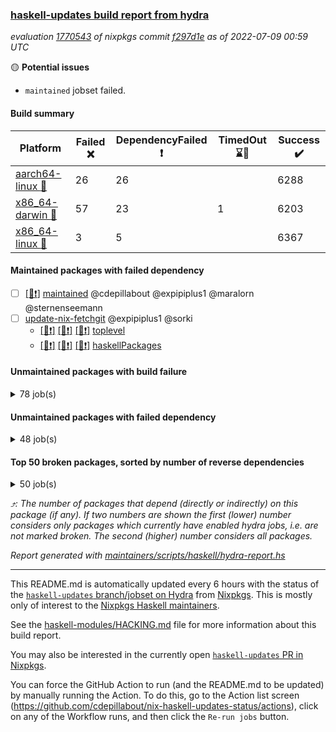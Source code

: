 ### [haskell-updates build report from hydra](https://hydra.nixos.org/jobset/nixpkgs/haskell-updates)
*evaluation [1770543](https://hydra.nixos.org/eval/1770543) of nixpkgs commit [f297d1e](https://github.com/NixOS/nixpkgs/commits/f297d1ebd98985e7fd64089dde0906d3829a3f82) as of 2022-07-09 00:59 UTC*

:yellow_circle: **Potential issues**
  * `maintained` jobset failed.

#### Build summary

 | Platform | Failed :x: | DependencyFailed :heavy_exclamation_mark: | TimedOut :hourglass::no_entry_sign: | Success :heavy_check_mark: | 
 | --- | --- | --- | --- | --- | 
 | [aarch64-linux :iphone:](https://hydra.nixos.org/eval/1770543?filter=.aarch64-linux) | 26 | 26 |  | 6288 | 
 | [x86_64-darwin :apple:](https://hydra.nixos.org/eval/1770543?filter=.x86_64-darwin) | 57 | 23 | 1 | 6203 | 
 | [x86_64-linux :penguin:](https://hydra.nixos.org/eval/1770543?filter=.x86_64-linux) | 3 | 5 |  | 6367 | 
#### Maintained packages with failed dependency
- [ ] [[:penguin::heavy_exclamation_mark:]](https://hydra.nixos.org/build/183001548) [maintained](https://hydra.nixos.org/eval/1770543?filter=maintained) @cdepillabout @expipiplus1 @maralorn @sternenseemann
- [ ] [update-nix-fetchgit](https://hydra.nixos.org/eval/1770543?filter=update-nix-fetchgit) @expipiplus1 @sorki
  - [[:iphone::heavy_exclamation_mark:]](https://hydra.nixos.org/build/182936424) [[:apple::heavy_exclamation_mark:]](https://hydra.nixos.org/build/182933087) [[:penguin::heavy_exclamation_mark:]](https://hydra.nixos.org/build/182934905) [toplevel](https://hydra.nixos.org/eval/1770543?filter=update-nix-fetchgit)
  - [[:iphone::heavy_exclamation_mark:]](https://hydra.nixos.org/build/182936567) [[:apple::heavy_exclamation_mark:]](https://hydra.nixos.org/build/182934800) [[:penguin::heavy_exclamation_mark:]](https://hydra.nixos.org/build/182935075) [haskellPackages](https://hydra.nixos.org/eval/1770543?filter=haskellPackages.update-nix-fetchgit)
#### Unmaintained packages with build failure
<details><summary>78 job(s) </summary>

- [ ] [[:iphone::heavy_check_mark:]](https://hydra.nixos.org/build/182108402) [[:apple::x:]](https://hydra.nixos.org/build/182117795) [[:penguin::heavy_check_mark:]](https://hydra.nixos.org/build/182122417) [haskellPackages.di-core](https://hydra.nixos.org/eval/1770543?filter=haskellPackages.di-core)  :arrow_heading_up: 8 | 11
- [ ] [[:iphone::x:]](https://hydra.nixos.org/build/182115093) [[:apple::heavy_check_mark:]](https://hydra.nixos.org/build/182111283) [[:penguin::heavy_check_mark:]](https://hydra.nixos.org/build/182114632) [haskellPackages.OrderedBits](https://hydra.nixos.org/eval/1770543?filter=haskellPackages.OrderedBits)  :arrow_heading_up: 5 | 36
- [ ] [[:iphone::heavy_check_mark:]](https://hydra.nixos.org/build/182935229) [[:apple::x:]](https://hydra.nixos.org/build/182933470) [[:penguin::heavy_check_mark:]](https://hydra.nixos.org/build/182936575) [haskellPackages.zip](https://hydra.nixos.org/eval/1770543?filter=haskellPackages.zip)  :arrow_heading_up: 5 | 11
- [ ] [[:iphone::x:]](https://hydra.nixos.org/build/182934816) [[:apple::x:]](https://hydra.nixos.org/build/182932970) [[:penguin::x:]](https://hydra.nixos.org/build/182936023) [haskellPackages.monad-validate](https://hydra.nixos.org/eval/1770543?filter=haskellPackages.monad-validate)  :arrow_heading_up: 4 | 9
- [ ] [[:iphone::x:]](https://hydra.nixos.org/build/182934195) [[:apple::heavy_check_mark:]](https://hydra.nixos.org/build/182934324) [[:penguin::heavy_check_mark:]](https://hydra.nixos.org/build/182933405) [haskellPackages.hw-json-simd](https://hydra.nixos.org/eval/1770543?filter=haskellPackages.hw-json-simd)  :arrow_heading_up: 2 | 8
- [ ] [[:iphone::x:]](https://hydra.nixos.org/build/182934072) [[:apple::heavy_check_mark:]](https://hydra.nixos.org/build/182934726) [[:penguin::heavy_check_mark:]](https://hydra.nixos.org/build/182934031) [haskellPackages.hw-simd](https://hydra.nixos.org/eval/1770543?filter=haskellPackages.hw-simd)  :arrow_heading_up: 2 | 8
- [ ] [[:iphone::x:]](https://hydra.nixos.org/build/182125756) [[:apple::heavy_check_mark:]](https://hydra.nixos.org/build/182120585) [[:penguin::heavy_check_mark:]](https://hydra.nixos.org/build/182126180) [haskellPackages.quic](https://hydra.nixos.org/eval/1770543?filter=haskellPackages.quic)  :arrow_heading_up: 2 | 2
- [ ] [[:iphone::x:]](https://hydra.nixos.org/build/182115496) [[:apple::heavy_check_mark:]](https://hydra.nixos.org/build/182121992) [[:penguin::heavy_check_mark:]](https://hydra.nixos.org/build/182114990) [haskellPackages.freetype2](https://hydra.nixos.org/eval/1770543?filter=haskellPackages.freetype2)  :arrow_heading_up: 1 | 8
- [ ] [[:iphone::x:]](https://hydra.nixos.org/build/182118284) [[:apple::heavy_check_mark:]](https://hydra.nixos.org/build/182116679) [[:penguin::heavy_check_mark:]](https://hydra.nixos.org/build/182127365) [haskellPackages.flatparse](https://hydra.nixos.org/eval/1770543?filter=haskellPackages.flatparse)  :arrow_heading_up: 1 | 5
- [ ] [[:iphone::heavy_check_mark:]](https://hydra.nixos.org/build/182937503) [[:apple::x:]](https://hydra.nixos.org/build/182936141) [[:penguin::heavy_check_mark:]](https://hydra.nixos.org/build/182936533) [haskellPackages.invertible](https://hydra.nixos.org/eval/1770543?filter=haskellPackages.invertible)  :arrow_heading_up: 1 | 5
- [ ] [[:iphone::x:]](https://hydra.nixos.org/build/182115861) [[:apple::heavy_check_mark:]](https://hydra.nixos.org/build/182120411) [[:penguin::heavy_check_mark:]](https://hydra.nixos.org/build/182116375) [haskellPackages.long-double](https://hydra.nixos.org/eval/1770543?filter=haskellPackages.long-double)  :arrow_heading_up: 1 | 2
- [ ] [[:iphone::heavy_check_mark:]](https://hydra.nixos.org/build/182933788) [[:apple::x:]](https://hydra.nixos.org/build/182932956) [[:penguin::heavy_check_mark:]](https://hydra.nixos.org/build/182935971) [haskellPackages.webex-teams-api](https://hydra.nixos.org/eval/1770543?filter=haskellPackages.webex-teams-api)  :arrow_heading_up: 1 | 2
- [ ] [[:iphone::x:]](https://hydra.nixos.org/build/182123528) [[:apple::x:]](https://hydra.nixos.org/build/182118900) [[:penguin::heavy_check_mark:]](https://hydra.nixos.org/build/182121829) [haskellPackages.easytensor](https://hydra.nixos.org/eval/1770543?filter=haskellPackages.easytensor)  :arrow_heading_up: 1 | 1
- [ ] [[:iphone::x:]](https://hydra.nixos.org/build/182117154) [[:apple::heavy_check_mark:]](https://hydra.nixos.org/build/182119838) [[:penguin::heavy_check_mark:]](https://hydra.nixos.org/build/182125575) [haskellPackages.nlopt-haskell](https://hydra.nixos.org/eval/1770543?filter=haskellPackages.nlopt-haskell)  :arrow_heading_up: 1 | 1
- [ ] [[:iphone::x:]](https://hydra.nixos.org/build/182934295) [[:apple::heavy_check_mark:]](https://hydra.nixos.org/build/182937189) [[:penguin::heavy_check_mark:]](https://hydra.nixos.org/build/182936083) [haskellPackages.swisstable](https://hydra.nixos.org/eval/1770543?filter=haskellPackages.swisstable)  :arrow_heading_up: 1 | 1
- [ ] [[:iphone::x:]](https://hydra.nixos.org/build/182112793) [[:apple::heavy_check_mark:]](https://hydra.nixos.org/build/182116558) [[:penguin::heavy_check_mark:]](https://hydra.nixos.org/build/182114093) [haskellPackages.unicode-properties](https://hydra.nixos.org/eval/1770543?filter=haskellPackages.unicode-properties)  :arrow_heading_up: 1 | 1
- [ ] [[:iphone::heavy_check_mark:]](https://hydra.nixos.org/build/182109581) [[:apple::x:]](https://hydra.nixos.org/build/182120350) [[:penguin::heavy_check_mark:]](https://hydra.nixos.org/build/182115535) [haskellPackages.PyF](https://hydra.nixos.org/eval/1770543?filter=haskellPackages.PyF)  :arrow_heading_up: 0 | 4
- [ ] [[:iphone::heavy_check_mark:]](https://hydra.nixos.org/build/182119892) [[:apple::x:]](https://hydra.nixos.org/build/182120799) [[:penguin::heavy_check_mark:]](https://hydra.nixos.org/build/182118033) [haskellPackages.hmidi](https://hydra.nixos.org/eval/1770543?filter=haskellPackages.hmidi)  :arrow_heading_up: 0 | 4
- [ ] [[:iphone::heavy_check_mark:]](https://hydra.nixos.org/build/182109975) [[:apple::x:]](https://hydra.nixos.org/build/182125360) [[:penguin::heavy_check_mark:]](https://hydra.nixos.org/build/182127441) [haskellPackages.posix-socket](https://hydra.nixos.org/eval/1770543?filter=haskellPackages.posix-socket)  :arrow_heading_up: 0 | 2
- [ ] [[:iphone::heavy_check_mark:]](https://hydra.nixos.org/build/182934161) [[:apple::x:]](https://hydra.nixos.org/build/182933330) [[:penguin::heavy_check_mark:]](https://hydra.nixos.org/build/182934049) [haskellPackages.gi-gdkx11](https://hydra.nixos.org/eval/1770543?filter=haskellPackages.gi-gdkx11)  :arrow_heading_up: 0 | 1
- [ ] [[:iphone::heavy_check_mark:]](https://hydra.nixos.org/build/182123656) [[:apple::x:]](https://hydra.nixos.org/build/182111213) [[:penguin::heavy_check_mark:]](https://hydra.nixos.org/build/182122253) [haskellPackages.hamid](https://hydra.nixos.org/eval/1770543?filter=haskellPackages.hamid)  :arrow_heading_up: 0 | 1
- [ ] [[:iphone::heavy_check_mark:]](https://hydra.nixos.org/build/182109853) [[:apple::x:]](https://hydra.nixos.org/build/182114732) [[:penguin::heavy_check_mark:]](https://hydra.nixos.org/build/182123680) [haskellPackages.hmatrix-morpheus](https://hydra.nixos.org/eval/1770543?filter=haskellPackages.hmatrix-morpheus)  :arrow_heading_up: 0 | 1
- [ ] [[:iphone::heavy_check_mark:]](https://hydra.nixos.org/build/182120542) [[:apple::x:]](https://hydra.nixos.org/build/182111624) [[:penguin::heavy_check_mark:]](https://hydra.nixos.org/build/182125244) [haskellPackages.huckleberry](https://hydra.nixos.org/eval/1770543?filter=haskellPackages.huckleberry)  :arrow_heading_up: 0 | 1
- [ ] [[:iphone::heavy_check_mark:]](https://hydra.nixos.org/build/182124642) [[:apple::x:]](https://hydra.nixos.org/build/182126355) [[:penguin::heavy_check_mark:]](https://hydra.nixos.org/build/182127558) [haskellPackages.openal-ffi](https://hydra.nixos.org/eval/1770543?filter=haskellPackages.openal-ffi)  :arrow_heading_up: 0 | 1
- [ ] [[:iphone::x:]](https://hydra.nixos.org/build/182123726) [[:apple::heavy_check_mark:]](https://hydra.nixos.org/build/182122063) [[:penguin::heavy_check_mark:]](https://hydra.nixos.org/build/182119786) [haskellPackages.picosat](https://hydra.nixos.org/eval/1770543?filter=haskellPackages.picosat)  :arrow_heading_up: 0 | 1
- [ ] [[:iphone::heavy_check_mark:]](https://hydra.nixos.org/build/182125947) [[:apple::x:]](https://hydra.nixos.org/build/182109779) [[:penguin::heavy_check_mark:]](https://hydra.nixos.org/build/182125299) [haskellPackages.select](https://hydra.nixos.org/eval/1770543?filter=haskellPackages.select)  :arrow_heading_up: 0 | 1
- [ ] [[:iphone::heavy_check_mark:]](https://hydra.nixos.org/build/182123205) [[:apple::x:]](https://hydra.nixos.org/build/182112989) [[:penguin::heavy_check_mark:]](https://hydra.nixos.org/build/182114506) [haskellPackages.sysinfo](https://hydra.nixos.org/eval/1770543?filter=haskellPackages.sysinfo)  :arrow_heading_up: 0 | 1
- [ ] [[:iphone::heavy_check_mark:]](https://hydra.nixos.org/build/182121095) [[:apple::x:]](https://hydra.nixos.org/build/182111871) [[:penguin::heavy_check_mark:]](https://hydra.nixos.org/build/182113534) [haskellPackages.FractalArt](https://hydra.nixos.org/eval/1770543?filter=haskellPackages.FractalArt) 
- [ ] [[:iphone::x:]](https://hydra.nixos.org/build/182118167) [[:apple::heavy_check_mark:]](https://hydra.nixos.org/build/182109254) [[:penguin::heavy_check_mark:]](https://hydra.nixos.org/build/182124253) [haskellPackages.HsASA](https://hydra.nixos.org/eval/1770543?filter=haskellPackages.HsASA) 
- [ ] [[:iphone::x:]](https://hydra.nixos.org/build/182109836) [[:apple::heavy_check_mark:]](https://hydra.nixos.org/build/182114545) [[:penguin::heavy_check_mark:]](https://hydra.nixos.org/build/182124969) [haskellPackages.capataz](https://hydra.nixos.org/eval/1770543?filter=haskellPackages.capataz) 
- [ ] [[:iphone::heavy_check_mark:]](https://hydra.nixos.org/build/182116191) [[:apple::x:]](https://hydra.nixos.org/build/182114745) [[:penguin::heavy_check_mark:]](https://hydra.nixos.org/build/182127613) [haskellPackages.chiphunk](https://hydra.nixos.org/eval/1770543?filter=haskellPackages.chiphunk) 
- [ ] [[:iphone::x:]](https://hydra.nixos.org/build/182119993) [[:apple::heavy_check_mark:]](https://hydra.nixos.org/build/182126796) [[:penguin::heavy_check_mark:]](https://hydra.nixos.org/build/182111673) [haskellPackages.comfort-fftw](https://hydra.nixos.org/eval/1770543?filter=haskellPackages.comfort-fftw) 
- [ ] [[:iphone::heavy_check_mark:]](https://hydra.nixos.org/build/182110446) [[:apple::x:]](https://hydra.nixos.org/build/182111514) [[:penguin::heavy_check_mark:]](https://hydra.nixos.org/build/182124466) [haskellPackages.diskhash](https://hydra.nixos.org/eval/1770543?filter=haskellPackages.diskhash) 
- [ ] [[:iphone::heavy_check_mark:]](https://hydra.nixos.org/build/182124574) [[:apple::x:]](https://hydra.nixos.org/build/182112099) [[:penguin::heavy_check_mark:]](https://hydra.nixos.org/build/182127140) [haskellPackages.epub-tools](https://hydra.nixos.org/eval/1770543?filter=haskellPackages.epub-tools) 
- [ ] [[:iphone::heavy_check_mark:]](https://hydra.nixos.org/build/182122501) [[:apple::x:]](https://hydra.nixos.org/build/182109198) [[:penguin::heavy_check_mark:]](https://hydra.nixos.org/build/182124168) [haskellPackages.fudgets](https://hydra.nixos.org/eval/1770543?filter=haskellPackages.fudgets) 
- [ ] [[:iphone::heavy_check_mark:]](https://hydra.nixos.org/build/182111788) [[:apple::x:]](https://hydra.nixos.org/build/182109638) [[:penguin::heavy_check_mark:]](https://hydra.nixos.org/build/182112294) [haskellPackages.gerrit](https://hydra.nixos.org/eval/1770543?filter=haskellPackages.gerrit) 
- [ ] [[:iphone::heavy_check_mark:]](https://hydra.nixos.org/build/182114689) [[:apple::x:]](https://hydra.nixos.org/build/182116281) [[:penguin::heavy_check_mark:]](https://hydra.nixos.org/build/182120256) [haskellPackages.ghc-gc-hook](https://hydra.nixos.org/eval/1770543?filter=haskellPackages.ghc-gc-hook) 
- [ ] [[:apple::x:]](https://hydra.nixos.org/build/182936656) [haskellPackages.gi-gtkosxapplication](https://hydra.nixos.org/eval/1770543?filter=haskellPackages.gi-gtkosxapplication) 
- [ ] [[:iphone::x:]](https://hydra.nixos.org/build/182114823) [[:penguin::heavy_check_mark:]](https://hydra.nixos.org/build/182115939) [haskellPackages.gnome-keyring](https://hydra.nixos.org/eval/1770543?filter=haskellPackages.gnome-keyring) 
- [ ] [[:apple::x:]](https://hydra.nixos.org/build/182123763) [haskellPackages.gtk-mac-integration](https://hydra.nixos.org/eval/1770543?filter=haskellPackages.gtk-mac-integration) 
- [ ] [[:iphone::heavy_check_mark:]](https://hydra.nixos.org/build/182113567) [[:apple::x:]](https://hydra.nixos.org/build/182121237) [[:penguin::heavy_check_mark:]](https://hydra.nixos.org/build/182112981) [haskellPackages.gtk-traymanager](https://hydra.nixos.org/eval/1770543?filter=haskellPackages.gtk-traymanager) 
- [ ] [[:apple::x:]](https://hydra.nixos.org/build/182115112) [haskellPackages.gtk3-mac-integration](https://hydra.nixos.org/eval/1770543?filter=haskellPackages.gtk3-mac-integration) 
- [ ] [[:iphone::heavy_check_mark:]](https://hydra.nixos.org/build/182125975) [[:apple::x:]](https://hydra.nixos.org/build/182116826) [[:penguin::heavy_check_mark:]](https://hydra.nixos.org/build/182121766) [haskellPackages.hid](https://hydra.nixos.org/eval/1770543?filter=haskellPackages.hid) 
- [ ] [[:iphone::heavy_check_mark:]](https://hydra.nixos.org/build/182937562) [[:apple::x:]](https://hydra.nixos.org/build/182935299) [[:penguin::heavy_check_mark:]](https://hydra.nixos.org/build/182935693) [haskellPackages.higher-leveldb](https://hydra.nixos.org/eval/1770543?filter=haskellPackages.higher-leveldb) 
- [ ] [[:iphone::heavy_check_mark:]](https://hydra.nixos.org/build/182936668) [[:apple::x:]](https://hydra.nixos.org/build/182934817) [[:penguin::heavy_check_mark:]](https://hydra.nixos.org/build/182934113) [haskellPackages.highlight](https://hydra.nixos.org/eval/1770543?filter=haskellPackages.highlight) 
- [ ] [[:iphone::heavy_check_mark:]](https://hydra.nixos.org/build/182936554) [[:apple::x:]](https://hydra.nixos.org/build/182937265) [[:penguin::heavy_check_mark:]](https://hydra.nixos.org/build/182935357) [haskellPackages.hinotify-conduit](https://hydra.nixos.org/eval/1770543?filter=haskellPackages.hinotify-conduit) 
- [ ] [[:iphone::x:]](https://hydra.nixos.org/build/182112011) [[:apple::heavy_check_mark:]](https://hydra.nixos.org/build/182109307) [[:penguin::heavy_check_mark:]](https://hydra.nixos.org/build/182110169) [haskellPackages.hora](https://hydra.nixos.org/eval/1770543?filter=haskellPackages.hora) 
- [ ] [[:iphone::x:]](https://hydra.nixos.org/build/182117525) [[:apple::heavy_check_mark:]](https://hydra.nixos.org/build/182118357) [[:penguin::heavy_check_mark:]](https://hydra.nixos.org/build/182114222) [haskellPackages.hssh](https://hydra.nixos.org/eval/1770543?filter=haskellPackages.hssh) 
- [ ] [[:iphone::heavy_check_mark:]](https://hydra.nixos.org/build/182127277) [[:apple::x:]](https://hydra.nixos.org/build/182120221) [[:penguin::heavy_check_mark:]](https://hydra.nixos.org/build/182109120) [haskellPackages.hsshellscript](https://hydra.nixos.org/eval/1770543?filter=haskellPackages.hsshellscript) 
- [ ] [[:iphone::heavy_check_mark:]](https://hydra.nixos.org/build/182109959) [[:apple::x:]](https://hydra.nixos.org/build/182110692) [[:penguin::heavy_check_mark:]](https://hydra.nixos.org/build/182114178) [haskellPackages.hssourceinfo](https://hydra.nixos.org/eval/1770543?filter=haskellPackages.hssourceinfo) 
- [ ] [[:iphone::heavy_check_mark:]](https://hydra.nixos.org/build/182563237) [[:apple::x:]](https://hydra.nixos.org/build/182563242) [[:penguin::heavy_check_mark:]](https://hydra.nixos.org/build/182563162) [haskellPackages.interprocess](https://hydra.nixos.org/eval/1770543?filter=haskellPackages.interprocess) 
- [ ] [[:iphone::x:]](https://hydra.nixos.org/build/182933427) [[:apple::x:]](https://hydra.nixos.org/build/182935897) [[:penguin::x:]](https://hydra.nixos.org/build/182933477) [haskellPackages.interval-tree-clock](https://hydra.nixos.org/eval/1770543?filter=haskellPackages.interval-tree-clock) 
- [ ] [[:iphone::heavy_check_mark:]](https://hydra.nixos.org/build/182109297) [[:apple::x:]](https://hydra.nixos.org/build/182120997) [[:penguin::heavy_check_mark:]](https://hydra.nixos.org/build/182112653) [haskellPackages.ipcvar](https://hydra.nixos.org/eval/1770543?filter=haskellPackages.ipcvar) 
- [ ] [[:iphone::x:]](https://hydra.nixos.org/build/182936977) [[:apple::heavy_check_mark:]](https://hydra.nixos.org/build/182934445) [[:penguin::heavy_check_mark:]](https://hydra.nixos.org/build/182936733) [haskellPackages.jammittools](https://hydra.nixos.org/eval/1770543?filter=haskellPackages.jammittools) 
- [ ] [[:apple::x:]](https://hydra.nixos.org/build/182119343) [haskellPackages.kqueue](https://hydra.nixos.org/eval/1770543?filter=haskellPackages.kqueue) 
- [ ] [[:iphone::heavy_check_mark:]](https://hydra.nixos.org/build/182110198) [[:apple::x:]](https://hydra.nixos.org/build/182119833) [[:penguin::heavy_check_mark:]](https://hydra.nixos.org/build/182114981) [haskellPackages.linux-framebuffer](https://hydra.nixos.org/eval/1770543?filter=haskellPackages.linux-framebuffer) 
- [ ] [[:iphone::heavy_check_mark:]](https://hydra.nixos.org/build/182934283) [[:apple::x:]](https://hydra.nixos.org/build/182936011) [[:penguin::heavy_check_mark:]](https://hydra.nixos.org/build/182936145) [haskellPackages.mediawiki2latex](https://hydra.nixos.org/eval/1770543?filter=haskellPackages.mediawiki2latex) 
- [ ] [[:iphone::heavy_check_mark:]](https://hydra.nixos.org/build/182109409) [[:apple::x:]](https://hydra.nixos.org/build/182123722) [[:penguin::heavy_check_mark:]](https://hydra.nixos.org/build/182123119) [haskellPackages.memfd](https://hydra.nixos.org/eval/1770543?filter=haskellPackages.memfd) 
- [ ] [[:iphone::heavy_check_mark:]](https://hydra.nixos.org/build/182110789) [[:apple::x:]](https://hydra.nixos.org/build/182117064) [[:penguin::heavy_check_mark:]](https://hydra.nixos.org/build/182112456) [haskellPackages.mercury-api](https://hydra.nixos.org/eval/1770543?filter=haskellPackages.mercury-api) 
- [ ] [[:iphone::heavy_check_mark:]](https://hydra.nixos.org/build/182119628) [[:apple::x:]](https://hydra.nixos.org/build/182119705) [[:penguin::heavy_check_mark:]](https://hydra.nixos.org/build/182119732) [haskellPackages.nano-cryptr](https://hydra.nixos.org/eval/1770543?filter=haskellPackages.nano-cryptr) 
- [ ] [[:iphone::heavy_check_mark:]](https://hydra.nixos.org/build/182934408) [[:apple::x:]](https://hydra.nixos.org/build/182936012) [[:penguin::heavy_check_mark:]](https://hydra.nixos.org/build/182934381) [haskellPackages.persistent-pagination](https://hydra.nixos.org/eval/1770543?filter=haskellPackages.persistent-pagination) 
- [ ] [[:iphone::heavy_check_mark:]](https://hydra.nixos.org/build/182124273) [[:apple::x:]](https://hydra.nixos.org/build/182124951) [[:penguin::heavy_check_mark:]](https://hydra.nixos.org/build/182111477) [haskellPackages.phatsort](https://hydra.nixos.org/eval/1770543?filter=haskellPackages.phatsort) 
- [ ] [[:iphone::heavy_check_mark:]](https://hydra.nixos.org/build/182125431) [[:apple::x:]](https://hydra.nixos.org/build/182126455) [[:penguin::heavy_check_mark:]](https://hydra.nixos.org/build/182113122) [haskellPackages.ping-wrapper](https://hydra.nixos.org/eval/1770543?filter=haskellPackages.ping-wrapper) 
- [ ] [[:iphone::heavy_check_mark:]](https://hydra.nixos.org/build/182109282) [[:apple::x:]](https://hydra.nixos.org/build/182110396) [[:penguin::heavy_check_mark:]](https://hydra.nixos.org/build/182126584) [haskellPackages.posix-timer](https://hydra.nixos.org/eval/1770543?filter=haskellPackages.posix-timer) 
- [ ] [[:iphone::heavy_check_mark:]](https://hydra.nixos.org/build/182113311) [[:apple::x:]](https://hydra.nixos.org/build/182109733) [[:penguin::heavy_check_mark:]](https://hydra.nixos.org/build/182122646) [haskellPackages.pthread](https://hydra.nixos.org/eval/1770543?filter=haskellPackages.pthread) 
- [ ] [[:iphone::x:]](https://hydra.nixos.org/build/182936095) [[:apple::x:]](https://hydra.nixos.org/build/182935042) [[:penguin::x:]](https://hydra.nixos.org/build/182937471) [haskellPackages.pvector](https://hydra.nixos.org/eval/1770543?filter=haskellPackages.pvector) 
- [ ] [[:iphone::x:]](https://hydra.nixos.org/build/182124142) [[:apple::heavy_check_mark:]](https://hydra.nixos.org/build/182118522) [[:penguin::heavy_check_mark:]](https://hydra.nixos.org/build/182122999) [haskellPackages.risc386](https://hydra.nixos.org/eval/1770543?filter=haskellPackages.risc386) 
- [ ] [[:iphone::heavy_check_mark:]](https://hydra.nixos.org/build/182124667) [[:apple::x:]](https://hydra.nixos.org/build/182112848) [[:penguin::heavy_check_mark:]](https://hydra.nixos.org/build/182109468) [haskellPackages.sfml-audio](https://hydra.nixos.org/eval/1770543?filter=haskellPackages.sfml-audio) 
- [ ] [[:iphone::heavy_check_mark:]](https://hydra.nixos.org/build/182113940) [[:apple::x:]](https://hydra.nixos.org/build/182121257) [[:penguin::heavy_check_mark:]](https://hydra.nixos.org/build/182120680) [haskellPackages.shared-memory](https://hydra.nixos.org/eval/1770543?filter=haskellPackages.shared-memory) 
- [ ] [[:iphone::heavy_check_mark:]](https://hydra.nixos.org/build/182936576) [[:apple::x:]](https://hydra.nixos.org/build/182934437) [[:penguin::heavy_check_mark:]](https://hydra.nixos.org/build/182936986) [haskellPackages.skews](https://hydra.nixos.org/eval/1770543?filter=haskellPackages.skews) 
- [ ] [[:iphone::x:]](https://hydra.nixos.org/build/182122379) [[:apple::x:]](https://hydra.nixos.org/build/182123355) [[:penguin::heavy_check_mark:]](https://hydra.nixos.org/build/182120407) [haskellPackages.slugify](https://hydra.nixos.org/eval/1770543?filter=haskellPackages.slugify) 
- [ ] [[:iphone::heavy_check_mark:]](https://hydra.nixos.org/build/182935361) [[:apple::x:]](https://hydra.nixos.org/build/182934443) [[:penguin::heavy_check_mark:]](https://hydra.nixos.org/build/182936360) [haskellPackages.tailfile-hinotify](https://hydra.nixos.org/eval/1770543?filter=haskellPackages.tailfile-hinotify) 
- [ ] [[:iphone::x:]](https://hydra.nixos.org/build/182115284) [[:apple::heavy_check_mark:]](https://hydra.nixos.org/build/182113756) [[:penguin::heavy_check_mark:]](https://hydra.nixos.org/build/182126814) [haskellPackages.wiringPi](https://hydra.nixos.org/eval/1770543?filter=haskellPackages.wiringPi) 
- [ ] [[:iphone::x:]](https://hydra.nixos.org/build/182125251) [[:apple::heavy_check_mark:]](https://hydra.nixos.org/build/182125627) [[:penguin::heavy_check_mark:]](https://hydra.nixos.org/build/182109274) [haskellPackages.x86-64bit](https://hydra.nixos.org/eval/1770543?filter=haskellPackages.x86-64bit) 
- [ ] [[:iphone::heavy_check_mark:]](https://hydra.nixos.org/build/182109885) [[:apple::x:]](https://hydra.nixos.org/build/182121540) [[:penguin::heavy_check_mark:]](https://hydra.nixos.org/build/182113280) [haskellPackages.xmonad-utils](https://hydra.nixos.org/eval/1770543?filter=haskellPackages.xmonad-utils) 
- [ ] [[:iphone::heavy_check_mark:]](https://hydra.nixos.org/build/182112107) [[:apple::x:]](https://hydra.nixos.org/build/182123142) [[:penguin::heavy_check_mark:]](https://hydra.nixos.org/build/182111719) [haskellPackages.yoga](https://hydra.nixos.org/eval/1770543?filter=haskellPackages.yoga) 
- [ ] [[:iphone::heavy_check_mark:]](https://hydra.nixos.org/build/182113008) [[:apple::x:]](https://hydra.nixos.org/build/182124271) [[:penguin::heavy_check_mark:]](https://hydra.nixos.org/build/182108695) [haskellPackages.zot](https://hydra.nixos.org/eval/1770543?filter=haskellPackages.zot) 
- [ ] [[:iphone::heavy_check_mark:]](https://hydra.nixos.org/build/182112680) [[:apple::x:]](https://hydra.nixos.org/build/182117134) [[:penguin::heavy_check_mark:]](https://hydra.nixos.org/build/182125298) [haskellPackages.zxcvbn-c](https://hydra.nixos.org/eval/1770543?filter=haskellPackages.zxcvbn-c) 
</details>

#### Unmaintained packages with failed dependency
<details><summary>48 job(s) </summary>

- [ ] [[:iphone::heavy_check_mark:]](https://hydra.nixos.org/build/182125772) [[:apple::heavy_exclamation_mark:]](https://hydra.nixos.org/build/182116577) [[:penguin::heavy_check_mark:]](https://hydra.nixos.org/build/182124434) [haskellPackages.di-handle](https://hydra.nixos.org/eval/1770543?filter=haskellPackages.di-handle)  :arrow_heading_up: 6 | 9
- [ ] [[:iphone::heavy_check_mark:]](https://hydra.nixos.org/build/182111692) [[:apple::heavy_exclamation_mark:]](https://hydra.nixos.org/build/182120335) [[:penguin::heavy_check_mark:]](https://hydra.nixos.org/build/182122140) [haskellPackages.di-monad](https://hydra.nixos.org/eval/1770543?filter=haskellPackages.di-monad)  :arrow_heading_up: 6 | 9
- [ ] [[:iphone::heavy_check_mark:]](https://hydra.nixos.org/build/182110275) [[:apple::heavy_exclamation_mark:]](https://hydra.nixos.org/build/182127326) [[:penguin::heavy_check_mark:]](https://hydra.nixos.org/build/182117775) [haskellPackages.di-df1](https://hydra.nixos.org/eval/1770543?filter=haskellPackages.di-df1)  :arrow_heading_up: 5 | 8
- [ ] [[:iphone::heavy_exclamation_mark:]](https://hydra.nixos.org/build/182936885) [[:apple::heavy_check_mark:]](https://hydra.nixos.org/build/182933228) [[:penguin::heavy_check_mark:]](https://hydra.nixos.org/build/182933581) [haskellPackages.PrimitiveArray](https://hydra.nixos.org/eval/1770543?filter=haskellPackages.PrimitiveArray)  :arrow_heading_up: 4 | 35
- [ ] [[:iphone::heavy_check_mark:]](https://hydra.nixos.org/build/182937220) [[:apple::heavy_exclamation_mark:]](https://hydra.nixos.org/build/182934729) [[:penguin::heavy_check_mark:]](https://hydra.nixos.org/build/182936579) [haskellPackages.xlsx](https://hydra.nixos.org/eval/1770543?filter=haskellPackages.xlsx)  :arrow_heading_up: 4 | 6
- [ ] [[:iphone::heavy_exclamation_mark:]](https://hydra.nixos.org/build/182935254) [[:apple::heavy_check_mark:]](https://hydra.nixos.org/build/182933888) [[:penguin::heavy_check_mark:]](https://hydra.nixos.org/build/182936486) [haskellPackages.BiobaseTypes](https://hydra.nixos.org/eval/1770543?filter=haskellPackages.BiobaseTypes)  :arrow_heading_up: 3 | 21
- [ ] [[:iphone::heavy_exclamation_mark:]](https://hydra.nixos.org/build/182935288) [[:apple::heavy_exclamation_mark:]](https://hydra.nixos.org/build/182936240) [[:penguin::heavy_exclamation_mark:]](https://hydra.nixos.org/build/182935563) [haskellPackages.msgpack-types](https://hydra.nixos.org/eval/1770543?filter=haskellPackages.msgpack-types)  :arrow_heading_up: 2 | 6
- [ ] [[:iphone::heavy_check_mark:]](https://hydra.nixos.org/build/182937155) [[:apple::heavy_exclamation_mark:]](https://hydra.nixos.org/build/182935812) [[:penguin::heavy_check_mark:]](https://hydra.nixos.org/build/182935575) [haskellPackages.cointracking-imports](https://hydra.nixos.org/eval/1770543?filter=haskellPackages.cointracking-imports)  :arrow_heading_up: 2 | 2
- [ ] [[:iphone::heavy_exclamation_mark:]](https://hydra.nixos.org/build/182935435) [[:apple::heavy_check_mark:]](https://hydra.nixos.org/build/182933891) [[:penguin::heavy_check_mark:]](https://hydra.nixos.org/build/182934137) [haskellPackages.BiobaseENA](https://hydra.nixos.org/eval/1770543?filter=haskellPackages.BiobaseENA)  :arrow_heading_up: 1 | 18
- [ ] [[:iphone::heavy_check_mark:]](https://hydra.nixos.org/build/182122193) [[:apple::heavy_exclamation_mark:]](https://hydra.nixos.org/build/182124018) [[:penguin::heavy_check_mark:]](https://hydra.nixos.org/build/182127161) [haskellPackages.di-polysemy](https://hydra.nixos.org/eval/1770543?filter=haskellPackages.di-polysemy)  :arrow_heading_up: 1 | 4
- [ ] [[:iphone::heavy_exclamation_mark:]](https://hydra.nixos.org/build/182936065) [[:apple::heavy_exclamation_mark:]](https://hydra.nixos.org/build/182935799) [[:penguin::heavy_exclamation_mark:]](https://hydra.nixos.org/build/182935620) [haskellPackages.msgpack-arbitrary](https://hydra.nixos.org/eval/1770543?filter=haskellPackages.msgpack-arbitrary)  :arrow_heading_up: 1 | 4
- [ ] [hoogle](https://hydra.nixos.org/eval/1770543?filter=hoogle)  :arrow_heading_up: 1 | 3
  - [[:iphone::heavy_check_mark:]](https://hydra.nixos.org/build/182933166) [[:apple::heavy_check_mark:]](https://hydra.nixos.org/build/182937218) [[:penguin::heavy_check_mark:]](https://hydra.nixos.org/build/182934704) [haskell.packages.ghc8107](https://hydra.nixos.org/eval/1770543?filter=haskell.packages.ghc8107.hoogle)
  - [[:iphone::heavy_check_mark:]](https://hydra.nixos.org/build/182936105) [[:apple::heavy_check_mark:]](https://hydra.nixos.org/build/182937234) [[:penguin::heavy_check_mark:]](https://hydra.nixos.org/build/182935574) [haskell.packages.ghc884](https://hydra.nixos.org/eval/1770543?filter=haskell.packages.ghc884.hoogle)
  - [[:iphone::heavy_check_mark:]](https://hydra.nixos.org/build/182934079) [[:apple::heavy_check_mark:]](https://hydra.nixos.org/build/182937389) [[:penguin::heavy_check_mark:]](https://hydra.nixos.org/build/182933035) [haskell.packages.ghc902](https://hydra.nixos.org/eval/1770543?filter=haskell.packages.ghc902.hoogle)
  - [[:iphone::heavy_exclamation_mark:]](https://hydra.nixos.org/build/182935121) [[:apple::heavy_check_mark:]](https://hydra.nixos.org/build/182935352) [[:penguin::heavy_check_mark:]](https://hydra.nixos.org/build/182932996) [haskell.packages.ghc923](https://hydra.nixos.org/eval/1770543?filter=haskell.packages.ghc923.hoogle)
  - [[:iphone::heavy_check_mark:]](https://hydra.nixos.org/build/182937024) [[:apple::heavy_check_mark:]](https://hydra.nixos.org/build/182934517) [[:penguin::heavy_check_mark:]](https://hydra.nixos.org/build/182935012) [haskellPackages](https://hydra.nixos.org/eval/1770543?filter=haskellPackages.hoogle)
- [ ] [[:iphone::heavy_exclamation_mark:]](https://hydra.nixos.org/build/182936029) [[:apple::heavy_check_mark:]](https://hydra.nixos.org/build/182935978) [[:penguin::heavy_check_mark:]](https://hydra.nixos.org/build/182937217) [haskellPackages.http3](https://hydra.nixos.org/eval/1770543?filter=haskellPackages.http3)  :arrow_heading_up: 1 | 1
- [ ] [[:iphone::heavy_check_mark:]](https://hydra.nixos.org/build/182935579) [[:apple::heavy_exclamation_mark:]](https://hydra.nixos.org/build/182936663) [[:penguin::heavy_check_mark:]](https://hydra.nixos.org/build/182936142) [haskellPackages.moto](https://hydra.nixos.org/eval/1770543?filter=haskellPackages.moto)  :arrow_heading_up: 1 | 1
- [ ] [[:iphone::heavy_check_mark:]](https://hydra.nixos.org/build/182934211) [[:apple::heavy_exclamation_mark:]](https://hydra.nixos.org/build/182936453) [[:penguin::heavy_check_mark:]](https://hydra.nixos.org/build/182936961) [haskellPackages.wss-client](https://hydra.nixos.org/eval/1770543?filter=haskellPackages.wss-client)  :arrow_heading_up: 1 | 1
- [ ] [[:iphone::heavy_exclamation_mark:]](https://hydra.nixos.org/build/182936596) [[:apple::heavy_check_mark:]](https://hydra.nixos.org/build/182934630) [[:penguin::heavy_check_mark:]](https://hydra.nixos.org/build/182936181) [haskellPackages.BiobaseXNA](https://hydra.nixos.org/eval/1770543?filter=haskellPackages.BiobaseXNA)  :arrow_heading_up: 0 | 17
- [ ] [[:iphone::heavy_exclamation_mark:]](https://hydra.nixos.org/build/182936801) [[:apple::heavy_check_mark:]](https://hydra.nixos.org/build/182934114) [[:penguin::heavy_check_mark:]](https://hydra.nixos.org/build/182933492) [haskellPackages.hw-json-standard-cursor](https://hydra.nixos.org/eval/1770543?filter=haskellPackages.hw-json-standard-cursor)  :arrow_heading_up: 0 | 6
- [ ] [[:iphone::heavy_exclamation_mark:]](https://hydra.nixos.org/build/182936498) [[:apple::heavy_check_mark:]](https://hydra.nixos.org/build/182933207) [[:penguin::heavy_check_mark:]](https://hydra.nixos.org/build/182937322) [haskellPackages.hw-json-simple-cursor](https://hydra.nixos.org/eval/1770543?filter=haskellPackages.hw-json-simple-cursor)  :arrow_heading_up: 0 | 4
- [ ] [[:iphone::heavy_exclamation_mark:]](https://hydra.nixos.org/build/182936041) [[:apple::heavy_check_mark:]](https://hydra.nixos.org/build/182936006) [[:penguin::heavy_check_mark:]](https://hydra.nixos.org/build/182935025) [haskellPackages.BiobaseFasta](https://hydra.nixos.org/eval/1770543?filter=haskellPackages.BiobaseFasta)  :arrow_heading_up: 0 | 3
- [ ] [[:iphone::heavy_exclamation_mark:]](https://hydra.nixos.org/build/182933046) [[:apple::heavy_check_mark:]](https://hydra.nixos.org/build/182932995) [[:penguin::heavy_check_mark:]](https://hydra.nixos.org/build/182936826) [haskellPackages.exon](https://hydra.nixos.org/eval/1770543?filter=haskellPackages.exon)  :arrow_heading_up: 0 | 3
- [ ] [[:iphone::heavy_exclamation_mark:]](https://hydra.nixos.org/build/182937152) [[:apple::heavy_check_mark:]](https://hydra.nixos.org/build/182934763) [[:penguin::heavy_check_mark:]](https://hydra.nixos.org/build/182936572) [haskellPackages.hw-dsv](https://hydra.nixos.org/eval/1770543?filter=haskellPackages.hw-dsv)  :arrow_heading_up: 0 | 3
- [ ] [[:iphone::heavy_check_mark:]](https://hydra.nixos.org/build/182123954) [[:apple::heavy_exclamation_mark:]](https://hydra.nixos.org/build/182117141) [[:penguin::heavy_check_mark:]](https://hydra.nixos.org/build/182120730) [haskellPackages.di](https://hydra.nixos.org/eval/1770543?filter=haskellPackages.di)  :arrow_heading_up: 0 | 2
- [ ] [[:iphone::heavy_check_mark:]](https://hydra.nixos.org/build/182934687) [[:apple::heavy_exclamation_mark:]](https://hydra.nixos.org/build/182933703) [[:penguin::heavy_check_mark:]](https://hydra.nixos.org/build/182935763) [haskellPackages.invertible-hxt](https://hydra.nixos.org/eval/1770543?filter=haskellPackages.invertible-hxt)  :arrow_heading_up: 0 | 1
- [ ] [[:iphone::heavy_exclamation_mark:]](https://hydra.nixos.org/build/182124560) [[:apple::heavy_check_mark:]](https://hydra.nixos.org/build/182117967) [[:penguin::heavy_check_mark:]](https://hydra.nixos.org/build/182110085) [haskellPackages.align-audio](https://hydra.nixos.org/eval/1770543?filter=haskellPackages.align-audio) 
- [ ] [[:iphone::heavy_check_mark:]](https://hydra.nixos.org/build/182934573) [[:apple::heavy_exclamation_mark:]](https://hydra.nixos.org/build/182937201) [[:penguin::heavy_check_mark:]](https://hydra.nixos.org/build/182934378) [haskellPackages.bnb-staking-csvs](https://hydra.nixos.org/eval/1770543?filter=haskellPackages.bnb-staking-csvs) 
- [ ] [[:iphone::heavy_exclamation_mark:]](https://hydra.nixos.org/build/182123777) [[:apple::heavy_exclamation_mark:]](https://hydra.nixos.org/build/182111426) [[:penguin::heavy_check_mark:]](https://hydra.nixos.org/build/182125457) [haskellPackages.easytensor-vulkan](https://hydra.nixos.org/eval/1770543?filter=haskellPackages.easytensor-vulkan) 
- [ ] [[:iphone::heavy_exclamation_mark:]](https://hydra.nixos.org/build/182112774) [[:apple::heavy_check_mark:]](https://hydra.nixos.org/build/182121037) [[:penguin::heavy_check_mark:]](https://hydra.nixos.org/build/182117249) [haskellPackages.harfbuzz-pure](https://hydra.nixos.org/eval/1770543?filter=haskellPackages.harfbuzz-pure) 
- [ ] [[:iphone::heavy_exclamation_mark:]](https://hydra.nixos.org/build/182110749) [[:apple::heavy_check_mark:]](https://hydra.nixos.org/build/182116657) [[:penguin::heavy_check_mark:]](https://hydra.nixos.org/build/182109150) [haskellPackages.hmatrix-nlopt](https://hydra.nixos.org/eval/1770543?filter=haskellPackages.hmatrix-nlopt) 
- [ ] [[:iphone::heavy_exclamation_mark:]](https://hydra.nixos.org/build/182933592) [[:apple::heavy_check_mark:]](https://hydra.nixos.org/build/182935184) [[:penguin::heavy_check_mark:]](https://hydra.nixos.org/build/182935544) [haskellPackages.hs-swisstable-hashtables-class](https://hydra.nixos.org/eval/1770543?filter=haskellPackages.hs-swisstable-hashtables-class) 
- [ ] [[:iphone::heavy_exclamation_mark:]](https://hydra.nixos.org/build/182933752) [[:apple::heavy_check_mark:]](https://hydra.nixos.org/build/182933402) [[:penguin::heavy_check_mark:]](https://hydra.nixos.org/build/182935374) [haskellPackages.hw-simd-cli](https://hydra.nixos.org/eval/1770543?filter=haskellPackages.hw-simd-cli) 
- [ ] [[:iphone::heavy_exclamation_mark:]](https://hydra.nixos.org/build/182116566) [[:apple::heavy_check_mark:]](https://hydra.nixos.org/build/182123106) [[:penguin::heavy_check_mark:]](https://hydra.nixos.org/build/182122147) [haskellPackages.kmn-programming](https://hydra.nixos.org/eval/1770543?filter=haskellPackages.kmn-programming) 
- [ ] [[:iphone::heavy_check_mark:]](https://hydra.nixos.org/build/182934403) [[:apple::heavy_exclamation_mark:]](https://hydra.nixos.org/build/182935151) [[:penguin::heavy_check_mark:]](https://hydra.nixos.org/build/182937409) [haskellPackages.moto-postgresql](https://hydra.nixos.org/eval/1770543?filter=haskellPackages.moto-postgresql) 
- [ ] [[:iphone::heavy_exclamation_mark:]](https://hydra.nixos.org/build/182934618) [[:apple::heavy_exclamation_mark:]](https://hydra.nixos.org/build/182933831) [[:penguin::heavy_exclamation_mark:]](https://hydra.nixos.org/build/182933255) [haskellPackages.msgpack-testsuite](https://hydra.nixos.org/eval/1770543?filter=haskellPackages.msgpack-testsuite) 
- [ ] [[:iphone::heavy_check_mark:]](https://hydra.nixos.org/build/182933034) [[:apple::heavy_exclamation_mark:]](https://hydra.nixos.org/build/182933764) [[:penguin::heavy_check_mark:]](https://hydra.nixos.org/build/182934025) [haskellPackages.network-messagepack-rpc-websocket](https://hydra.nixos.org/eval/1770543?filter=haskellPackages.network-messagepack-rpc-websocket) 
- [ ] [[:iphone::heavy_check_mark:]](https://hydra.nixos.org/build/182935662) [[:apple::heavy_exclamation_mark:]](https://hydra.nixos.org/build/182934746) [[:penguin::heavy_check_mark:]](https://hydra.nixos.org/build/182933816) [haskellPackages.polysemy-log-di](https://hydra.nixos.org/eval/1770543?filter=haskellPackages.polysemy-log-di) 
- [ ] [[:iphone::heavy_exclamation_mark:]](https://hydra.nixos.org/build/182122667) [[:apple::heavy_check_mark:]](https://hydra.nixos.org/build/182112137) [[:penguin::heavy_check_mark:]](https://hydra.nixos.org/build/182126879) [haskellPackages.rounded-hw](https://hydra.nixos.org/eval/1770543?filter=haskellPackages.rounded-hw) 
- [ ] [[:iphone::heavy_check_mark:]](https://hydra.nixos.org/build/182935774) [[:apple::heavy_exclamation_mark:]](https://hydra.nixos.org/build/182933538) [[:penguin::heavy_check_mark:]](https://hydra.nixos.org/build/182934561) [haskellPackages.solana-staking-csvs](https://hydra.nixos.org/eval/1770543?filter=haskellPackages.solana-staking-csvs) 
- [ ] [[:iphone::heavy_exclamation_mark:]](https://hydra.nixos.org/build/182119619) [[:apple::heavy_check_mark:]](https://hydra.nixos.org/build/182122300) [[:penguin::heavy_check_mark:]](https://hydra.nixos.org/build/182126994) [haskellPackages.sound-collage](https://hydra.nixos.org/eval/1770543?filter=haskellPackages.sound-collage) 
- [ ] [[:iphone::heavy_exclamation_mark:]](https://hydra.nixos.org/build/182127021) [[:apple::heavy_check_mark:]](https://hydra.nixos.org/build/182125186) [[:penguin::heavy_check_mark:]](https://hydra.nixos.org/build/182116470) [haskellPackages.unicode-names](https://hydra.nixos.org/eval/1770543?filter=haskellPackages.unicode-names) 
- [ ] [[:iphone::heavy_exclamation_mark:]](https://hydra.nixos.org/build/182937124) [[:apple::heavy_check_mark:]](https://hydra.nixos.org/build/182934503) [[:penguin::heavy_check_mark:]](https://hydra.nixos.org/build/182936715) [haskellPackages.warp-quic](https://hydra.nixos.org/eval/1770543?filter=haskellPackages.warp-quic) 
- [ ] [[:iphone::heavy_check_mark:]](https://hydra.nixos.org/build/182936521) [[:apple::heavy_exclamation_mark:]](https://hydra.nixos.org/build/182934473) [[:penguin::heavy_check_mark:]](https://hydra.nixos.org/build/182936494) [haskellPackages.webex-teams-conduit](https://hydra.nixos.org/eval/1770543?filter=haskellPackages.webex-teams-conduit) 
- [ ] [[:iphone::heavy_check_mark:]](https://hydra.nixos.org/build/182113871) [[:apple::heavy_exclamation_mark:]](https://hydra.nixos.org/build/182117714) [[:penguin::heavy_check_mark:]](https://hydra.nixos.org/build/182123570) [haskellPackages.xbattbar](https://hydra.nixos.org/eval/1770543?filter=haskellPackages.xbattbar) 
- [ ] [[:iphone::heavy_check_mark:]](https://hydra.nixos.org/build/182934199) [[:apple::heavy_exclamation_mark:]](https://hydra.nixos.org/build/182934807) [[:penguin::heavy_check_mark:]](https://hydra.nixos.org/build/182934454) [haskellPackages.xlsx-tabular](https://hydra.nixos.org/eval/1770543?filter=haskellPackages.xlsx-tabular) 
</details>

#### Top 50 broken packages, sorted by number of reverse dependencies
<details><summary>50 job(s) </summary>

[amazonka-core](https://packdeps.haskellers.com/reverse/amazonka-core) :arrow_heading_up: 185  
[gogol-core](https://packdeps.haskellers.com/reverse/gogol-core) :arrow_heading_up: 184  
[haskell98](https://packdeps.haskellers.com/reverse/haskell98) :arrow_heading_up: 153  
[enumerator](https://packdeps.haskellers.com/reverse/enumerator) :arrow_heading_up: 56  
[util](https://packdeps.haskellers.com/reverse/util) :arrow_heading_up: 49  
[derive](https://packdeps.haskellers.com/reverse/derive) :arrow_heading_up: 48  
[amazonka](https://packdeps.haskellers.com/reverse/amazonka) :arrow_heading_up: 43  
[accelerate](https://packdeps.haskellers.com/reverse/accelerate) :arrow_heading_up: 42  
[parseargs](https://packdeps.haskellers.com/reverse/parseargs) :arrow_heading_up: 42  
[syb-with-class](https://packdeps.haskellers.com/reverse/syb-with-class) :arrow_heading_up: 42  
[MonadCatchIO-transformers](https://packdeps.haskellers.com/reverse/MonadCatchIO-transformers) :arrow_heading_up: 41  
[data-lens](https://packdeps.haskellers.com/reverse/data-lens) :arrow_heading_up: 33  
[rank1dynamic](https://packdeps.haskellers.com/reverse/rank1dynamic) :arrow_heading_up: 33  
[distributed-static](https://packdeps.haskellers.com/reverse/distributed-static) :arrow_heading_up: 31  
[language-ecmascript](https://packdeps.haskellers.com/reverse/language-ecmascript) :arrow_heading_up: 31  
[distributed-process](https://packdeps.haskellers.com/reverse/distributed-process) :arrow_heading_up: 30  
[ip](https://packdeps.haskellers.com/reverse/ip) :arrow_heading_up: 29  
[iteratee](https://packdeps.haskellers.com/reverse/iteratee) :arrow_heading_up: 29  
[jmacro](https://packdeps.haskellers.com/reverse/jmacro) :arrow_heading_up: 29  
[text-format](https://packdeps.haskellers.com/reverse/text-format) :arrow_heading_up: 28  
[mmsyn3](https://packdeps.haskellers.com/reverse/mmsyn3) :arrow_heading_up: 27  
[autodocodec-yaml](https://packdeps.haskellers.com/reverse/autodocodec-yaml) :arrow_heading_up: 26  
[crypto-numbers](https://packdeps.haskellers.com/reverse/crypto-numbers) :arrow_heading_up: 25  
[either-unwrap](https://packdeps.haskellers.com/reverse/either-unwrap) :arrow_heading_up: 25  
[web-routes-th](https://packdeps.haskellers.com/reverse/web-routes-th) :arrow_heading_up: 24  
[ixset-typed](https://packdeps.haskellers.com/reverse/ixset-typed) :arrow_heading_up: 23  
[sydtest](https://packdeps.haskellers.com/reverse/sydtest) :arrow_heading_up: 23  
[crypto-pubkey](https://packdeps.haskellers.com/reverse/crypto-pubkey) :arrow_heading_up: 22  
[haskelldb](https://packdeps.haskellers.com/reverse/haskelldb) :arrow_heading_up: 22  
[wxdirect](https://packdeps.haskellers.com/reverse/wxdirect) :arrow_heading_up: 22  
[alg](https://packdeps.haskellers.com/reverse/alg) :arrow_heading_up: 21  
[amazonka-s3](https://packdeps.haskellers.com/reverse/amazonka-s3) :arrow_heading_up: 21  
[mmsyn2](https://packdeps.haskellers.com/reverse/mmsyn2) :arrow_heading_up: 21  
[userid](https://packdeps.haskellers.com/reverse/userid) :arrow_heading_up: 21  
[wxc](https://packdeps.haskellers.com/reverse/wxc) :arrow_heading_up: 21  
[biocore](https://packdeps.haskellers.com/reverse/biocore) :arrow_heading_up: 20  
[subG](https://packdeps.haskellers.com/reverse/subG) :arrow_heading_up: 20  
[wxcore](https://packdeps.haskellers.com/reverse/wxcore) :arrow_heading_up: 20  
[attoparsec-enumerator](https://packdeps.haskellers.com/reverse/attoparsec-enumerator) :arrow_heading_up: 19  
[bytestring-show](https://packdeps.haskellers.com/reverse/bytestring-show) :arrow_heading_up: 19  
[fay](https://packdeps.haskellers.com/reverse/fay) :arrow_heading_up: 19  
[harp](https://packdeps.haskellers.com/reverse/harp) :arrow_heading_up: 19  
[hsx2hs](https://packdeps.haskellers.com/reverse/hsx2hs) :arrow_heading_up: 19  
[ixset](https://packdeps.haskellers.com/reverse/ixset) :arrow_heading_up: 19  
[wx](https://packdeps.haskellers.com/reverse/wx) :arrow_heading_up: 19  
[asn1-data](https://packdeps.haskellers.com/reverse/asn1-data) :arrow_heading_up: 18  
[dbus-core](https://packdeps.haskellers.com/reverse/dbus-core) :arrow_heading_up: 18  
[gtksourceview2](https://packdeps.haskellers.com/reverse/gtksourceview2) :arrow_heading_up: 18  
[ukrainian-phonetics-basic](https://packdeps.haskellers.com/reverse/ukrainian-phonetics-basic) :arrow_heading_up: 18  
[HGamer3D-Data](https://packdeps.haskellers.com/reverse/HGamer3D-Data) :arrow_heading_up: 17  
</details>


*:arrow_heading_up:: The number of packages that depend (directly or indirectly) on this package (if any). If two numbers are shown the first (lower) number considers only packages which currently have enabled hydra jobs, i.e. are not marked broken. The second (higher) number considers all packages.*

*Report generated with [maintainers/scripts/haskell/hydra-report.hs](https://github.com/NixOS/nixpkgs/blob/haskell-updates/maintainers/scripts/haskell/hydra-report.sh)*


----------------------------------------------------------------------

This README.md is automatically updated every 6 hours with the status of the
[`haskell-updates` branch/jobset on Hydra](https://hydra.nixos.org/jobset/nixpkgs/haskell-updates)
from [Nixpkgs](https://github.com/NixOS/nixpkgs).  This is mostly only of
interest to the [Nixpkgs Haskell maintainers](https://github.com/orgs/NixOS/teams/haskell).

See the
[haskell-modules/HACKING.md](https://github.com/NixOS/nixpkgs/blob/haskell-updates/pkgs/development/haskell-modules/HACKING.md)
file for more information about this build report.

You may also be interested in the currently open
[`haskell-updates` PR in Nixpkgs](https://github.com/nixos/nixpkgs/pulls?q=is%3Apr+is%3Aopen+head%3Ahaskell-updates).

You can force the GitHub Action to run (and the README.md to be updated) by
manually running the Action.  To do this, go to the Action list screen
(https://github.com/cdepillabout/nix-haskell-updates-status/actions),
click on any of the Workflow runs, and then click the `Re-run jobs` button.
